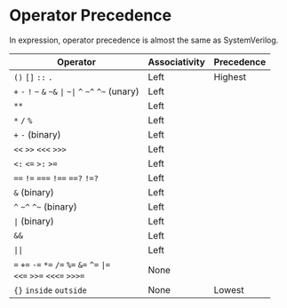 # Operator Precedence

In expression, operator precedence is almost the same as SystemVerilog.

|Operator                                                                              |Associativity|Precedence|
|--------------------------------------------------------------------------------------|-------------|----------|
|`()` `[]` `::` `.`                                                                    |Left         |Highest   |
|`+` `-` `!` `~` `&` `~&` <code>\|</code> <code>~\|</code> `^` `~^` `^~` (unary)       |Left         |          |
|`**`                                                                                  |Left         |          |
|`*` `/` `%`                                                                           |Left         |          |
|`+` `-` (binary)                                                                      |Left         |          |
|`<<` `>>` `<<<` `>>>`                                                                 |Left         |          |
|`<:` `<=` `>:` `>=`                                                                   |Left         |          |
|`==` `!=` `===` `!==` `==?` `!=?`                                                     |Left         |          |
|`&` (binary)                                                                          |Left         |          |
|`^` `~^` `^~` (binary)                                                                |Left         |          |
|<code>\|</code> (binary)                                                              |Left         |          |
|`&&`                                                                                  |Left         |          |
|<code>\|\|</code>                                                                     |Left         |          |
|`=` `+=` `-=` `*=` `/=` `%=` `&=` `^=` <code>\|=</code> <br> `<<=` `>>=` `<<<=` `>>>=`|None         |          |
|`{}` `inside` `outside`                                                               |None         |Lowest    |
